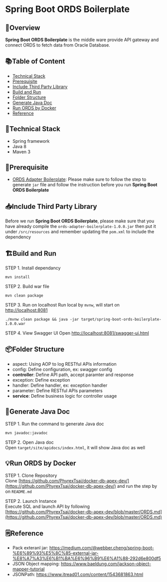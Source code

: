 # Spring Boot ORDS Boilerplate

## 🚀Overview
**Spring Boot ORDS Boilerplate** is the middle ware provide API gateway and connect ORDS to fetch data from Oracle Database.

## 📚Table of Content
- [Technical Stack](#technical-stack)
- [Prerequisite](#prerequisite)
- [Include Third Party Library](#include-third-party-library)
- [Build and Run](#build-and-run)
- [Folder Structure](#folder-structure)
- [Generate Java Doc](#generate-java-doc)
- [Run ORDS by Docker](#run-ords-by-docker)
- [Reference](#reference)

## 🔨<a name="technical-stack"></a>Technical Stack
- Spring framework
- Java 8
- Maven 3

## 🔗<a name="prerequisite"></a>Prerequisite
- [ORDS Adapter Boilerplate](https://github.com/PhyrexTsai/ords-adapter-boilerplate): Please make sure to follow the step to generate `jar` file and follow the instruction before you run **Spring Boot ORDS Boilerplate**

## 📥<a name="include-third-party-library"></a>Include Third Party Library
Before we run **Spring Boot ORDS Boilerplate**, please make sure that you have already 
compile the `ords-adapter-boilerplate-1.0.0.jar` then put it under `/src/resources` and 
remember updating the `pom.xml` to include the dependency

## 🏗<a name="build-and-run"></a>Build and Run

STEP 1. Install dependancy
```
mvn install
```

STEP 2. Build war file
```
mvn clean package
```

STEP 3. Run on localhost
Run local by `mvnw`, will start on [http://localhost:8081](http://localhost:8081)
```
./mvnw clean package && java -jar target/spring-boot-ords-boilerplate-1.0.0.war
```

STEP 4. View Swagger UI
Open [http://localhost:8081/swagger-ui.html](http://localhost:8081/swagger-ui.html)

## 📦<a name="folder-structure"></a>Folder Structure
- aspect: Using AOP to log RESTful APIs information
- config: Define configuration, ex: swagger config
- **controller**: Define API path, accept paramter and response
- exception: Define exception
- handler: Define handler, ex: exception handler
- parameter: Define RESTful APIs parameters
- **service**: Define business logic for controller usage

## 📑<a name="generate-java-doc"></a>Generate Java Doc

STEP 1. Run the command to generate Java doc
```
mvn javadoc:javadoc
```

STEP 2. Open Java doc  
Open `target/site/apidocs/index.html`, it will show Java doc as well

## 💡<a name="run-ords-by-docker">Run ORDS by Docker
STEP 1. Clone Repository    
Clone [https://github.com/PhyrexTsai/docker-db-apex-dev/](https://github.com/PhyrexTsai/docker-db-apex-dev/) and run the step by on `README.md`  

STEP 2. Launch Instance  
Execute SQL and launch API by following [https://github.com/PhyrexTsai/docker-db-apex-dev/blob/master/ORDS.md](https://github.com/PhyrexTsai/docker-db-apex-dev/blob/master/ORDS.md)

## 🗒<a name="reference"></a>Reference
- Pack exteranl jar: https://medium.com/@webber.cheng/spring-boot-%E6%89%93%E5%8C%85-external-jar-%E8%A7%A3%E6%B1%BA%E6%96%B9%E6%A1%88-292d6e800df5
- JSON Object mapping: https://www.baeldung.com/jackson-object-mapper-tutorial
- JSONPath: https://www.itread01.com/content/1543681863.html
